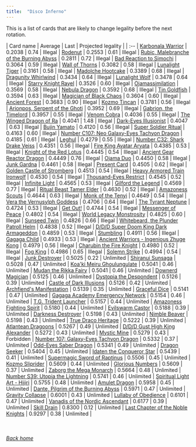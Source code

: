 ```yaml
---
title:  "Disco Inferno"
---
```


This is a list of cards that are likely to change legality before the next rotation.

| Card name | Average | Last | Projected legality |
| :-- |
[Karbonala Warrior](https://db.ygoprodeck.com/card/?search=Karbonala%20Warrior) | 0.2038 | 0.74 | Illegal |
[Rodenut](https://db.ygoprodeck.com/card/?search=Rodenut) | 0.2553 | 0.61 | Illegal |
[Rubic, Malebranche of the Burning Abyss](https://db.ygoprodeck.com/card/?search=Rubic,%20Malebranche%20of%20the%20Burning%20Abyss) | 0.2811 | 0.72 | Illegal |
[Bad Reaction to Simochi](https://db.ygoprodeck.com/card/?search=Bad%20Reaction%20to%20Simochi) | 0.3064 | 0.59 | Illegal |
[Wall of Thorns](https://db.ygoprodeck.com/card/?search=Wall%20of%20Thorns) | 0.3082 | 0.58 | Illegal |
[Lunalight Tiger](https://db.ygoprodeck.com/card/?search=Lunalight%20Tiger) | 0.3161 | 0.58 | Illegal |
[Madolche Hootcake](https://db.ygoprodeck.com/card/?search=Madolche%20Hootcake) | 0.3389 | 0.68 | Illegal |
[Dragunity Whirlwind](https://db.ygoprodeck.com/card/?search=Dragunity%20Whirlwind) | 0.3434 | 0.64 | Illegal |
[Lunalight Wolf](https://db.ygoprodeck.com/card/?search=Lunalight%20Wolf) | 0.3478 | 0.64 | Illegal |
[Starry Knight Rayel](https://db.ygoprodeck.com/card/?search=Starry%20Knight%20Rayel) | 0.3526 | 0.60 | Illegal |
[Ojamassimilation](https://db.ygoprodeck.com/card/?search=Ojamassimilation) | 0.3569 | 0.58 | Illegal |
[Nebula Dragon](https://db.ygoprodeck.com/card/?search=Nebula%20Dragon) | 0.3592 | 0.68 | Illegal |
[Tin Goldfish](https://db.ygoprodeck.com/card/?search=Tin%20Goldfish) | 0.3594 | 0.63 | Illegal |
[Magician of Black Chaos](https://db.ygoprodeck.com/card/?search=Magician%20of%20Black%20Chaos) | 0.3604 | 0.60 | Illegal |
[Ancient Forest](https://db.ygoprodeck.com/card/?search=Ancient%20Forest) | 0.3683 | 0.90 | Illegal |
[Kozmo Tincan](https://db.ygoprodeck.com/card/?search=Kozmo%20Tincan) | 0.3781 | 0.56 | Illegal |
[Arionpos, Serpent of the Ghoti](https://db.ygoprodeck.com/card/?search=Arionpos,%20Serpent%20of%20the%20Ghoti) | 0.3952 | 0.69 | Illegal |
[Gabrion, the Timelord](https://db.ygoprodeck.com/card/?search=Gabrion,%20the%20Timelord) | 0.3957 | 0.55 | Illegal |
[Venom Cobra](https://db.ygoprodeck.com/card/?search=Venom%20Cobra) | 0.4036 | 0.55 | Illegal |
[The Winged Dragon of Ra](https://db.ygoprodeck.com/card/?search=The%20Winged%20Dragon%20of%20Ra) | 0.4041 | 1.48 | Illegal |
[Dark-Eyes Illusionist](https://db.ygoprodeck.com/card/?search=Dark-Eyes%20Illusionist) | 0.4047 | 0.63 | Illegal |
[Bujin Yamato](https://db.ygoprodeck.com/card/?search=Bujin%20Yamato) | 0.4120 | 0.56 | Illegal |
[Super Soldier Ritual](https://db.ygoprodeck.com/card/?search=Super%20Soldier%20Ritual) | 0.4163 | 0.60 | Illegal |
[Number C107: Neo Galaxy-Eyes Tachyon Dragon](https://db.ygoprodeck.com/card/?search=Number%20C107:%20Neo%20Galaxy-Eyes%20Tachyon%20Dragon) | 0.4185 | 0.61 | Illegal |
[Leghul](https://db.ygoprodeck.com/card/?search=Leghul) | 0.4279 | 0.55 | Illegal |
[Number C32: Shark Drake Veiss](https://db.ygoprodeck.com/card/?search=Number%20C32:%20Shark%20Drake%20Veiss) | 0.4351 | 0.56 | Illegal |
[Fire King Avatar Arvata](https://db.ygoprodeck.com/card/?search=Fire%20King%20Avatar%20Arvata) | 0.4385 | 0.53 | Illegal |
[Knight of the Red Lotus](https://db.ygoprodeck.com/card/?search=Knight%20of%20the%20Red%20Lotus) | 0.4445 | 0.54 | Illegal |
[Ancient Gear Reactor Dragon](https://db.ygoprodeck.com/card/?search=Ancient%20Gear%20Reactor%20Dragon) | 0.4449 | 0.76 | Illegal |
[Ojama Duo](https://db.ygoprodeck.com/card/?search=Ojama%20Duo) | 0.4450 | 0.58 | Illegal |
[Junk Gardna](https://db.ygoprodeck.com/card/?search=Junk%20Gardna) | 0.4461 | 0.58 | Illegal |
[Present Card](https://db.ygoprodeck.com/card/?search=Present%20Card) | 0.4505 | 0.62 | Illegal |
[Golden Castle of Stromberg](https://db.ygoprodeck.com/card/?search=Golden%20Castle%20of%20Stromberg) | 0.4513 | 0.54 | Illegal |
[Heavy Armored Train Ironwolf](https://db.ygoprodeck.com/card/?search=Heavy%20Armored%20Train%20Ironwolf) | 0.4530 | 0.54 | Illegal |
[Thousand-Eyes Restrict](https://db.ygoprodeck.com/card/?search=Thousand-Eyes%20Restrict) | 0.4545 | 0.52 | Illegal |
[Infinite Light](https://db.ygoprodeck.com/card/?search=Infinite%20Light) | 0.4565 | 0.53 | Illegal |
[Gilford the Legend](https://db.ygoprodeck.com/card/?search=Gilford%20the%20Legend) | 0.4569 | 0.77 | Illegal |
[Ritual Beast Tamer Elder](https://db.ygoprodeck.com/card/?search=Ritual%20Beast%20Tamer%20Elder) | 0.4630 | 0.52 | Illegal |
[Amazoness Scouts](https://db.ygoprodeck.com/card/?search=Amazoness%20Scouts) | 0.4644 | 0.63 | Illegal |
[Monk of the Tenyi](https://db.ygoprodeck.com/card/?search=Monk%20of%20the%20Tenyi) | 0.4649 | 0.54 | Illegal |
[Vera the Vernusylph Goddess](https://db.ygoprodeck.com/card/?search=Vera%20the%20Vernusylph%20Goddess) | 0.4706 | 0.64 | Illegal |
[The Tyrant Neptune](https://db.ygoprodeck.com/card/?search=The%20Tyrant%20Neptune) | 0.4724 | 0.53 | Illegal |
[Get Out!](https://db.ygoprodeck.com/card/?search=Get%20Out!) | 0.4744 | 0.54 | Illegal |
[Messenger of Peace](https://db.ygoprodeck.com/card/?search=Messenger%20of%20Peace) | 0.4802 | 0.54 | Illegal |
[World Legacy Monstrosity](https://db.ygoprodeck.com/card/?search=World%20Legacy%20Monstrosity) | 0.4825 | 0.60 | Illegal |
[Sunseed Twin](https://db.ygoprodeck.com/card/?search=Sunseed%20Twin) | 0.4826 | 0.66 | Illegal |
[Whitebeard, the Plunder Patroll Helm](https://db.ygoprodeck.com/card/?search=Whitebeard,%20the%20Plunder%20Patroll%20Helm) | 0.4838 | 0.52 | Illegal |
[D/D/D Super Doom King Dark Armageddon](https://db.ygoprodeck.com/card/?search=D/D/D%20Super%20Doom%20King%20Dark%20Armageddon) | 0.4859 | 0.53 | Illegal |
[Stumbling](https://db.ygoprodeck.com/card/?search=Stumbling) | 0.4911 | 0.56 | Illegal |
[Gagaga Child](https://db.ygoprodeck.com/card/?search=Gagaga%20Child) | 0.4933 | 0.53 | Illegal |
[Ancient Warriors - Ingenious Zhuge Kong](https://db.ygoprodeck.com/card/?search=Ancient%20Warriors%20-%20Ingenious%20Zhuge%20Kong) | 0.4979 | 0.56 | Illegal |
[Charubin the Fire Knight](https://db.ygoprodeck.com/card/?search=Charubin%20the%20Fire%20Knight) | 0.4980 | 0.52 | Illegal |
[Fog King](https://db.ygoprodeck.com/card/?search=Fog%20King) | 0.4986 | 0.65 | Illegal |
[Solemn Strike](https://db.ygoprodeck.com/card/?search=Solemn%20Strike) | 0.4994 | 0.54 | Illegal |
[Junk Destroyer](https://db.ygoprodeck.com/card/?search=Junk%20Destroyer) | 0.5025 | 0.22 | Unlimited |
[Shiranui Sunsaga](https://db.ygoprodeck.com/card/?search=Shiranui%20Sunsaga) | 0.5028 | 0.47 | Unlimited |
[Koa'ki Meiru Ghoulungulate](https://db.ygoprodeck.com/card/?search=Koa'ki%20Meiru%20Ghoulungulate) | 0.5041 | 0.46 | Unlimited |
[Mudan the Rikka Fairy](https://db.ygoprodeck.com/card/?search=Mudan%20the%20Rikka%20Fairy) | 0.5041 | 0.46 | Unlimited |
[Downerd Magician](https://db.ygoprodeck.com/card/?search=Downerd%20Magician) | 0.5125 | 0.46 | Unlimited |
[Dystopia the Despondent](https://db.ygoprodeck.com/card/?search=Dystopia%20the%20Despondent) | 0.5126 | 0.39 | Unlimited |
[Castle of Dark Illusions](https://db.ygoprodeck.com/card/?search=Castle%20of%20Dark%20Illusions) | 0.5126 | 0.42 | Unlimited |
[Archfiend's Manifestation](https://db.ygoprodeck.com/card/?search=Archfiend's%20Manifestation) | 0.5139 | 0.35 | Unlimited |
[Graceful Dice](https://db.ygoprodeck.com/card/?search=Graceful%20Dice) | 0.5141 | 0.47 | Unlimited |
[Gagaga Academy Emergency Network](https://db.ygoprodeck.com/card/?search=Gagaga%20Academy%20Emergency%20Network) | 0.5154 | 0.46 | Unlimited |
[T.G. Trident Launcher](https://db.ygoprodeck.com/card/?search=T.G.%20Trident%20Launcher) | 0.5157 | 0.44 | Unlimited |
[Amazoness Fighting Spirit](https://db.ygoprodeck.com/card/?search=Amazoness%20Fighting%20Spirit) | 0.5180 | 0.44 | Unlimited |
[Evilswarm Castor](https://db.ygoprodeck.com/card/?search=Evilswarm%20Castor) | 0.5188 | 0.39 | Unlimited |
[Darkness Destroyer](https://db.ygoprodeck.com/card/?search=Darkness%20Destroyer) | 0.5198 | 0.43 | Unlimited |
[Nimble Beaver](https://db.ygoprodeck.com/card/?search=Nimble%20Beaver) | 0.5198 | 0.43 | Unlimited |
[True Draco Heritage](https://db.ygoprodeck.com/card/?search=True%20Draco%20Heritage) | 0.5222 | 0.39 | Unlimited |
[Atlantean Dragoons](https://db.ygoprodeck.com/card/?search=Atlantean%20Dragoons) | 0.5267 | 0.49 | Unlimited |
[D/D/D Gust High King Alexander](https://db.ygoprodeck.com/card/?search=D/D/D%20Gust%20High%20King%20Alexander) | 0.5272 | 0.43 | Unlimited |
[Mystic Mine](https://db.ygoprodeck.com/card/?search=Mystic%20Mine) | 0.5279 | 0.43 | Forbidden |
[Number 107: Galaxy-Eyes Tachyon Dragon](https://db.ygoprodeck.com/card/?search=Number%20107:%20Galaxy-Eyes%20Tachyon%20Dragon) | 0.5332 | 0.37 | Unlimited |
[Odd-Eyes Saber Dragon](https://db.ygoprodeck.com/card/?search=Odd-Eyes%20Saber%20Dragon) | 0.5341 | 0.49 | Unlimited |
[Dragon Seeker](https://db.ygoprodeck.com/card/?search=Dragon%20Seeker) | 0.5404 | 0.45 | Unlimited |
[Idaten the Conqueror Star](https://db.ygoprodeck.com/card/?search=Idaten%20the%20Conqueror%20Star) | 0.5439 | 0.41 | Unlimited |
[Supermagic Sword of Raptinus](https://db.ygoprodeck.com/card/?search=Supermagic%20Sword%20of%20Raptinus) | 0.5506 | 0.45 | Unlimited |
[Kozmo Sliprider](https://db.ygoprodeck.com/card/?search=Kozmo%20Sliprider) | 0.5609 | 0.44 | Unlimited |
[Glorious Numbers](https://db.ygoprodeck.com/card/?search=Glorious%20Numbers) | 0.5609 | 0.37 | Unlimited |
[Zaborg the Mega Monarch](https://db.ygoprodeck.com/card/?search=Zaborg%20the%20Mega%20Monarch) | 0.5664 | 0.48 | Unlimited |
[Number S39: Utopia the Lightning](https://db.ygoprodeck.com/card/?search=Number%20S39:%20Utopia%20the%20Lightning) | 0.5741 | 0.46 | Unlimited |
[Spiritual Light Art - Hijiri](https://db.ygoprodeck.com/card/?search=Spiritual%20Light%20Art%20-%20Hijiri) | 0.5755 | 0.48 | Unlimited |
[Amulet Dragon](https://db.ygoprodeck.com/card/?search=Amulet%20Dragon) | 0.5958 | 0.45 | Unlimited |
[Dante, Pilgrim of the Burning Abyss](https://db.ygoprodeck.com/card/?search=Dante,%20Pilgrim%20of%20the%20Burning%20Abyss) | 0.5971 | 0.47 | Unlimited |
[Gravity Collapse](https://db.ygoprodeck.com/card/?search=Gravity%20Collapse) | 0.6001 | 0.43 | Unlimited |
[Lullaby of Obedience](https://db.ygoprodeck.com/card/?search=Lullaby%20of%20Obedience) | 0.6101 | 0.47 | Unlimited |
[Vanadis of the Nordic Ascendant](https://db.ygoprodeck.com/card/?search=Vanadis%20of%20the%20Nordic%20Ascendant) | 0.6177 | 0.39 | Unlimited |
[Skill Drain](https://db.ygoprodeck.com/card/?search=Skill%20Drain) | 0.8300 | 0.12 | Unlimited |
[Last Chapter of the Noble Knights](https://db.ygoprodeck.com/card/?search=Last%20Chapter%20of%20the%20Noble%20Knights) | 0.9297 | 0.38 | Unlimited |

<br>

###### [Back home](index)